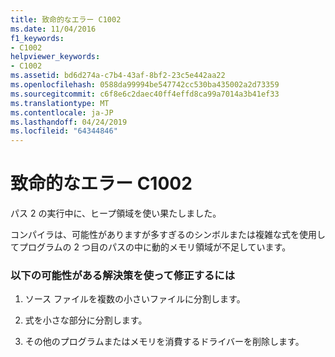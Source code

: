 ```yaml
---
title: 致命的なエラー C1002
ms.date: 11/04/2016
f1_keywords:
- C1002
helpviewer_keywords:
- C1002
ms.assetid: bd6d274a-c7b4-43af-8bf2-23c5e442aa22
ms.openlocfilehash: 0588da99994be547742cc530ba435002a2d73359
ms.sourcegitcommit: c6f8e6c2daec40ff4effd8ca99a7014a3b41ef33
ms.translationtype: MT
ms.contentlocale: ja-JP
ms.lasthandoff: 04/24/2019
ms.locfileid: "64344846"
---
```

# <a name="fatal-error-c1002"></a>致命的なエラー C1002

パス 2 の実行中に、ヒープ領域を使い果たしました。

コンパイラは、可能性がありますが多すぎるのシンボルまたは複雑な式を使用してプログラムの 2 つ目のパスの中に動的メモリ領域が不足しています。

### <a name="to-fix-by-using-the-following-possible-solutions"></a>以下の可能性がある解決策を使って修正するには

1. ソース ファイルを複数の小さいファイルに分割します。

1. 式を小さな部分に分割します。

1. その他のプログラムまたはメモリを消費するドライバーを削除します。